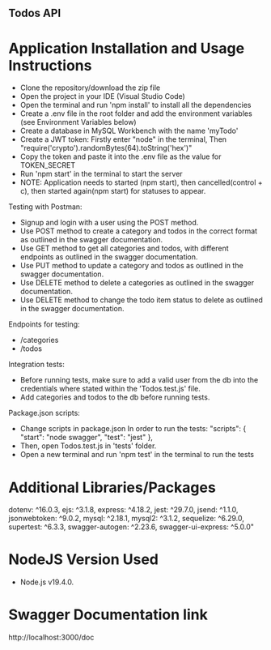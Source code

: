 <h2>Todos API</h2>

# Application Installation and Usage Instructions
- Clone the repository/download the zip file
- Open the project in your IDE (Visual Studio Code)
- Open the terminal and run 'npm install' to install all the dependencies
- Create a .env file in the root folder and add the environment variables (see Environment Variables below)
- Create a database in MySQL Workbench with the name 'myTodo'
- Create a JWT token: Firstly enter "node" in the terminal, Then "require('crypto').randomBytes(64).toString('hex')"
- Copy the token and paste it into the .env file as the value for TOKEN_SECRET
- Run 'npm start' in the terminal to start the server
- NOTE: Application needs to started (npm start), then cancelled(control + c), then started again(npm start) for statuses to appear.

Testing with Postman:
- Signup and login with a user using the POST method.
- Use POST method to create a category and todos in the correct format as outlined in the swagger documentation.
- Use GET method to get all categories and todos, with different endpoints as outlined in the swagger documentation.
- Use PUT method to update a category and todos as outlined in the swagger documentation.
- Use DELETE method to delete a categories as outlined in the swagger documentation.
- Use DELETE method to change the todo item status to delete as outlined in the swagger documentation.

Endpoints for testing:
- /categories
- /todos

Integration tests:
- Before running tests, make sure to add a valid user from the db into the credentials where stated within the 'Todos.test.js' file.
- Add categories and todos to the db before running tests.


Package.json scripts:
- Change scripts in package.json In order to run the tests:
"scripts": {
		"start": "node swagger",
		"test": "jest"
	},
- Then, open Todos.test.js in 'tests' folder.
- Open a new terminal and run 'npm test' in the terminal to run the tests



# Additional Libraries/Packages
dotenv: ^16.0.3,
ejs: ^3.1.8,
express: ^4.18.2,
jest: ^29.7.0,
jsend: ^1.1.0,
jsonwebtoken: ^9.0.2,
mysql: ^2.18.1,
mysql2: ^3.1.2,
sequelize: ^6.29.0,
supertest: ^6.3.3,
swagger-autogen: ^2.23.6,
swagger-ui-express: ^5.0.0"


# NodeJS Version Used
- Node.js v19.4.0.

# Swagger Documentation link
http://localhost:3000/doc




